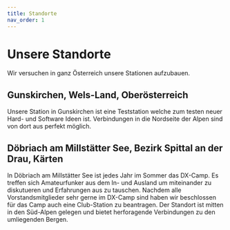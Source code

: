 ```yaml
---
title: Standorte
nav_order: 1
---
```


# Unsere Standorte

Wir versuchen in ganz Österreich unsere Stationen aufzubauen.

## Gunskirchen, Wels-Land, Oberösterreich

Unsere Station in Gunskirchen ist eine Teststation welche zum testen neuer Hard- und Software Ideen ist.
Verbindungen in die Nordseite der Alpen sind von dort aus perfekt möglich.


## Döbriach am Millstätter See, Bezirk Spittal an der Drau, Kärten

In Döbriach am Millstätter See ist jedes Jahr im Sommer das DX-Camp.
Es treffen sich Amateurfunker aus dem In- und Ausland um miteinander zu diskutueren und Erfahrungen aus zu tauschen.
Nachdem alle Vorstandsmitglieder sehr gerne im DX-Camp sind haben wir beschlossen für das Camp auch eine Club-Station zu beantragen.
Der Standort ist mitten in den Süd-Alpen gelegen und bietet herforagende Verbindungen zu den umliegenden Bergen.
